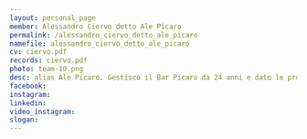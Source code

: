 ```yaml
---
layout: personal_page
member: Alessandro Ciervo detto Ale Picaro
permalink: /alessandro_ciervo_detto_ale_picaro
namefile: alessandro_ciervo_detto_ale_picaro
cv: ciervo.pdf
records: ciervo.pdf
photo: team-10.png
desc: alias Ale Picaro. Gestisco il Bar Picaro da 24 anni e dato le problematiche nella zona di Santa Maria Maggiore, ho deciso di ricandidarmi, per creare una Trento sicura di giorno e di notte. Inoltre lavoro per la re-cig che ricicla mozziconi di sigarette, dato che ci tengo all&#x27;ambiente. Le mie intenzioni sono di risolvere le questioni sulla sicurezza, continuare a creare sinergie con le associazioni trentine e magari semplificarne la burocrazia, migliorare i trasporti soprattutto serali e cercare di migliorare la raccolta differenziata, anche magari riciclando le mascherine che tutt&#x27;ora sono dentro agli istituti scolastici.
facebook: 
instagram: 
linkedin: 
video_instagram: 
slogan: 
---
```

